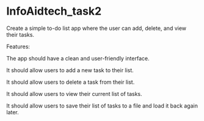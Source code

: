 # InfoAidtech_task2
Create a simple to-do list app where the user can add, delete, and view their tasks.

Features:

The app should have a clean and user-friendly interface.

It should allow users to add a new task to their list.

It should allow users to delete a task from their list.

It should allow users to view their current list of tasks.

It should allow users to save their list of tasks to a file and load it back again later.


